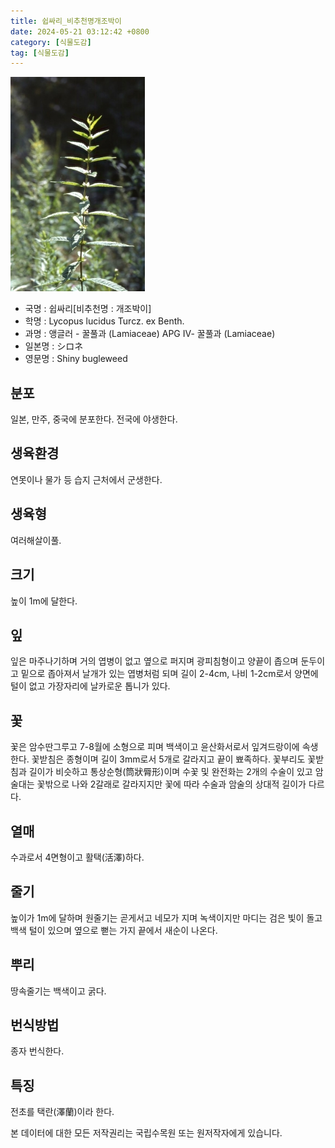 ```yaml
---
title: 쉽싸리_비추천명개조박이
date: 2024-05-21 03:12:42 +0800
category: [식물도감]
tag: [식물도감]
---
```




![쉽싸리[비추천명 : 개조박이]](/assets/img/fileUpload/plants/basic/Labiatae/Lycopus/7820/1_th2.JPG)
- 국명 : 쉽싸리[비추천명 : 개조박이]
- 학명 : Lycopus lucidus Turcz. ex Benth.
- 과명 : 앵글러 - 꿀풀과 (Lamiaceae) APG Ⅳ- 꿀풀과 (Lamiaceae)
- 일본명 : シロネ
- 영문명 : Shiny bugleweed


## 분포
일본, 만주, 중국에 분포한다.
전국에 야생한다.
## 생육환경
연못이나 물가 등 습지 근처에서 군생한다.
## 생육형
여러해살이풀.
## 크기
높이 1m에 달한다.
## 잎
잎은 마주나기하며 거의 엽병이 없고 옆으로 퍼지며 광피침형이고 양끝이 좁으며 둔두이고 밑으로 좁아져서 날개가 있는 엽병처럼 되며 길이 2-4cm, 나비 1-2cm로서 양면에 털이 없고 가장자리에 날카로운 톱니가 있다.
## 꽃
꽃은 암수딴그루고 7-8월에 소형으로 피며 백색이고 윤산화서로서 잎겨드랑이에 속생한다. 꽃받침은 종형이며 길이 3mm로서 5개로 갈라지고 끝이 뾰족하다. 꽃부리도 꽃받침과 길이가 비슷하고 통상순형(筒狀脣形)이며 수꽃 및 완전화는 2개의 수술이 있고 암술대는 꽃밖으로 나와 2갈래로 갈라지지만 꽃에 따라 수술과 암술의 상대적 길이가 다르다.
## 열매
수과로서 4면형이고 활택(活澤)하다.
## 줄기
높이가 1m에 달하며 원줄기는 곧게서고 네모가 지며 녹색이지만 마디는 검은 빛이 돌고 백색 털이 있으며 옆으로 뻗는 가지 끝에서 새순이 나온다.
## 뿌리
땅속줄기는 백색이고 굵다.
## 번식방법
종자 번식한다.
## 특징
전초를 택란(澤蘭)이라 한다.






본 데이터에 대한 모든 저작권리는 국립수목원 또는 원저작자에게 있습니다.
